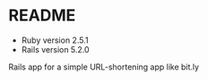 # README

* Ruby version 2.5.1
* Rails version 5.2.0

Rails app for a simple URL-shortening app like bit.ly
